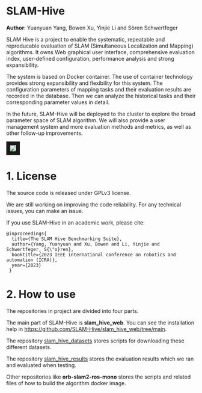 # SLAM-Hive
**Author**: Yuanyuan Yang, Bowen Xu, Yinjie Li and Sören Schwertfeger


SLAM Hive is a project to enable the systematic, repeatable and reproducable evaluation of SLAM (Simultaneous Localization and Mapping) algorithms. It owns Web graphical user interface, comprehensive evaluation index, user-defined configuration, performance analysis and strong expansibility.

The system is based on Docker container. The use of container technology provides strong expansibility and flexibility for this system. The configuration parameters of mapping tasks and their evaluation results are recorded in the database. Then we can analyze the historical tasks and their corresponding parameter values in detail.

In the future, SLAM-Hive will be deployed to the cluster to explore the broad parameter space of SLAM algorithm. We will also provide a user management system and more evaluation methods and metrics, as well as other follow-up improvements.

<img src="https://github.com/SLAM-Hive/slam_hive_web/blob/main/pictures/Poster.png"  border="10" />

# 1. License
The source code is released under GPLv3 license.

We are still working on improving the code reliability. For any technical issues, you can make an issue.

If you use SLAM-Hive in an academic work, please cite:

    @inproceedings{
      title={The SLAM Hive Benchmarking Suite},
      author={Yang, Yuanyuan and Xu, Bowen and Li, Yinjie and Schwertfeger, S{\"o}ren},
      booktitle={2023 IEEE international conference on robotics and automation (ICRA)},
      year={2023}
     }

# 2. How to use
The repositories in project are divided into four parts.

The main part of SLAM-Hive is **slam_hive_web**. You can see the installation help in <https://github.com/SLAM-Hive/slam_hive_web/tree/main>.

The repository <a href="https://github.com/SLAM-Hive/slam_hive_datasets">slam_hive_datasets</a> stores scripts for downloading these different datasets.

The repository <a href="https://github.com/SLAM-Hive/slam_hive_results">slam_hive_results</a> stores the evaluation results which we ran and evaluated when testing.

Other repositories like **orb-slam2-ros-mono** stores the scripts and related files of how to build the algorithm docker image.
